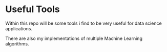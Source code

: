 # Useful Tools

Within this repo will be some tools i find to be very useful for data science applications.

There are also my implementations of multiple Machine Learning algorithms.
